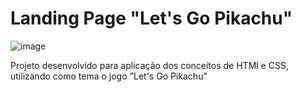 <h1> Landing Page "Let's Go Pikachu" </h1>





![image](https://user-images.githubusercontent.com/93750672/216593809-42e962bf-7623-4c55-b42e-48ebea1f384f.png)

Projeto desenvolvido para aplicação dos conceitos de HTMl e CSS, utilizando como tema o jogo "Let's Go Pikachu" 
